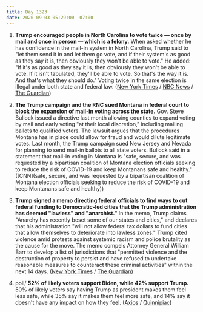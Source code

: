 ```yaml
---
title: Day 1323
date: 2020-09-03 05:29:00 -07:00
---
```


1. **Trump encouraged people in North Carolina to vote twice — once by mail and once in person — which is a felony.** When asked whether he has confidence in the mail-in system in North Carolina, Trump said to "let them send it in and let them go vote, and if their system's as good as they say it is, then obviously they won't be able to vote." He added: "If it's as good as they say it is, then obviously they won't be able to vote. If it isn't tabulated, they'll be able to vote. So that's the way it is. And that's what they should do." Voting twice in the same election is illegal under both state and federal law. ([New York Times](https://www.nytimes.com/2020/09/02/us/politics/trump-people-vote-twice.html) / [NBC News](https://www.nbcnews.com/politics/2020-election/trump-encourages-north-carolina-residents-vote-twice-test-mail-system-n1239140) / [The Guardian](https://www.theguardian.com/us-news/2020/sep/03/north-carolinians-should-vote-twice-says-trump-despite-illegality))

2. **The Trump campaign and the RNC sued Montana in federal court to block the expansion of mail-in voting across the state.** Gov. Steve Bullock issued a directive last month allowing counties to expand voting by mail and early voting "at their local discretion," including mailing ballots to qualified voters. The lawsuit argues that the procedures Montana has in place could allow for fraud and would dilute legitimate votes. Last month, the Trump campaign sued New Jersey and Nevada for planning to send mail-in ballots to all state voters. Bullock said in a statement that mail-in voting in Montana is "safe, secure, and was requested by a bipartisan coalition of Montana election officials seeking to reduce the risk of COVID-19 and keep Montanans safe and healthy." ([CNN](safe, secure, and was requested by a bipartisan coalition of Montana election officials seeking to reduce the risk of COVID-19 and keep Montanans safe and healthy))

3. **Trump signed a memo directing federal officials to find ways to cut federal funding to Democratic-led cities that the Trump administration has deemed "lawless" and "anarchist."** In the memo, Trump claims "Anarchy has recently beset some of our states and cities," and declares that his administration "will not allow federal tax dollars to fund cities that allow themselves to deteriorate into lawless zones." Trump cited violence amid protests against systemic racism and police brutality as the cause for the move. The memo compels Attorney General William Barr to develop a list of jurisdictions that "permitted violence and the destruction of property to persist and have refused to undertake reasonable measures to counteract these criminal activities" within the next 14 days. ([New York Times](https://www.nytimes.com/2020/09/02/us/politics/trump-funding-cities.html) / [The Guardian](https://www.theguardian.com/us-news/2020/sep/02/trump-threatens-to-defund-lawless-cities-but-experts-raise-serious-doubts))

4. poll/ **52% of likely voters support Biden, while 42% support Trump.** 50% of likely voters say having Trump as president makes them feel less safe, while 35% say it makes them feel more safe, and 14% say it doesn't have any impact on how they feel. ([Axios](https://www.axios.com/trump-biden-poll-election-voters-17ba268b-a3d7-4bc6-9be0-750f9fec7553.html) / [Quinnipiac](https://poll.qu.edu/national/release-detail?ReleaseID=3671))